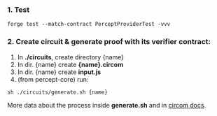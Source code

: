 ### 1. Test
```
forge test --match-contract PerceptProviderTest -vvv
```
### 2. Create circuit & generate proof with its verifier contract:
1. In <b>./circuits</b>, create directory {name}
2. In dir. {name} create <b>{name}.circom</b>
3. In dir. {name} create <b>input.js</b>
4. (from percept-core) run:
```
sh ./circuits/generate.sh {name}
```
More data about the process inside <b>generate.sh</b> and in [circom docs](https://docs.circom.io/getting-started/installation/).
